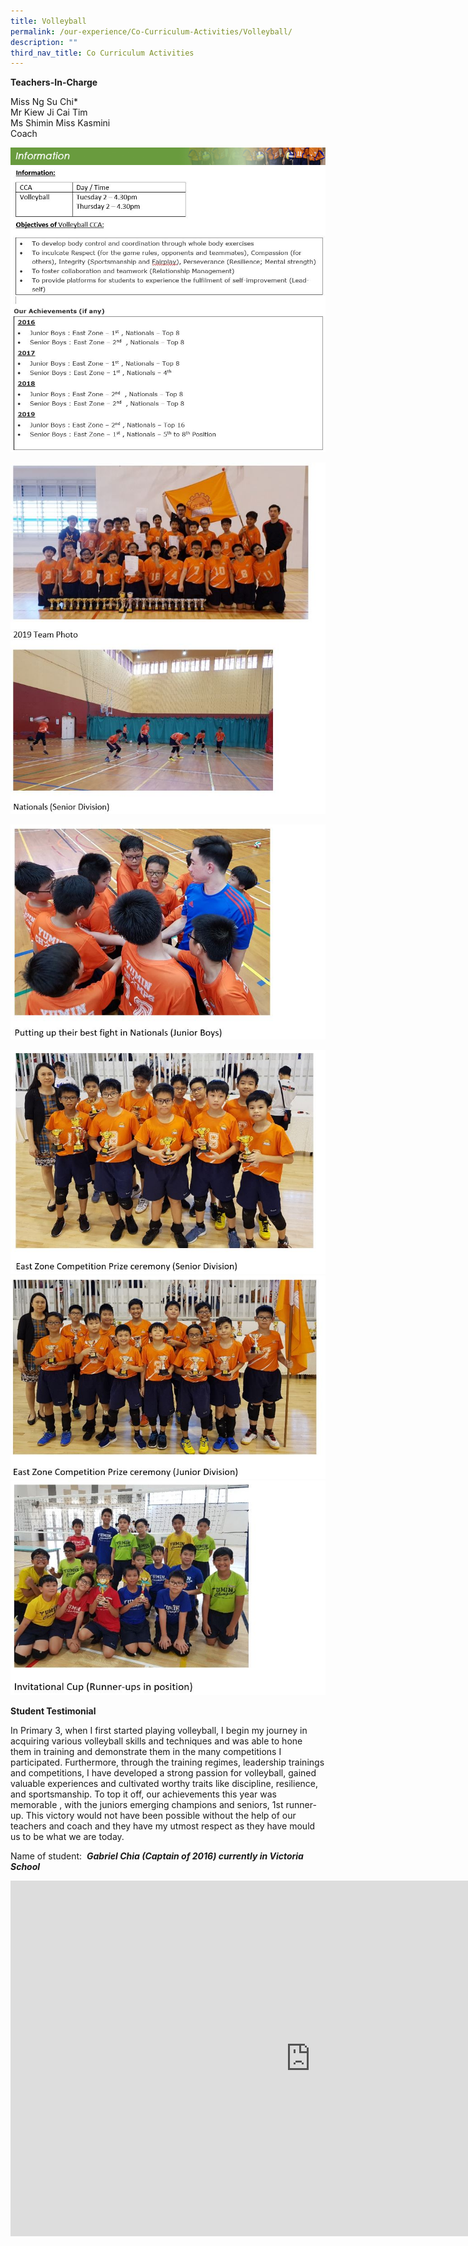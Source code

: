 ```yaml
---
title: Volleyball
permalink: /our-experience/Co-Curriculum-Activities/Volleyball/
description: ""
third_nav_title: Co Curriculum Activities
---
```

**Teachers-In-Charge**  
  
Miss Ng Su Chi*  
Mr Kiew Ji Cai Tim  
Ms Shimin 
Miss Kasmini  
Coach


![](/images/information_volleyball.png)
![](/images/Volleyball2020a.jpeg)

![](/images/Volleyball2020b.jpeg)

![](/images/Volleyball2020c.jpeg)

![](/images/Volleyball2020d.jpeg)
![](/images/Volleyball2020e.jpeg)
![](/images/Volleyball2020f.jpeg)

**Student Testimonial**

  

In Primary 3, when I first started playing volleyball, I begin my journey in acquiring various volleyball skills and techniques and was able to hone them in training and demonstrate them in the many competitions I participated. Furthermore, through the training regimes, leadership trainings and competitions, I have developed a strong passion for volleyball, gained valuable experiences and cultivated worthy traits like discipline, resilience, and sportsmanship. To top it off, our achievements this year was memorable , with the juniors emerging champions and seniors, 1st runner-up. This victory would not have been possible without the help of our teachers and coach and they have my utmost respect as they have mould us to be what we are today.

  

Name of student:&nbsp; **_Gabriel Chia (Captain of 2016) currently in Victoria School_**

<iframe allowfullscreen="true" height="569" width="960" frameborder="0" src="https://docs.google.com/presentation/d/e/2PACX-1vSJeLSNeG7FS8vm3hCyOvCUJbDOCKvei2taC2EjHTHhlxULq-dDEyBFofGOUQarjhUMgNAQb_OBPgHP/embed?start=false&amp;loop=false&amp;delayms=3000"></iframe>